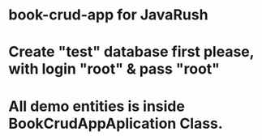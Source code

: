 # book-crud-app for JavaRush

# Create "test" database first please, with login "root" & pass "root"
# All demo entities is inside BookCrudAppAplication Class.